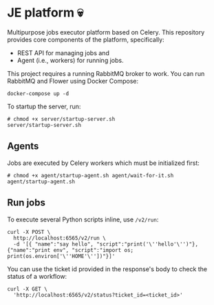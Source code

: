 # JE platform 💀

Multipurpose jobs executor platform based on Celery. 
This repository provides core components of the platform, specifically:

* REST API for managing jobs and
* Agent (i.e., workers) for running jobs.

This project requires a running RabbitMQ broker to work. You can run RabbitMQ and Flower using Docker Compose:

```console
docker-compose up -d
``` 

To startup the server, run:

```console
# chmod +x server/startup-server.sh
server/startup-server.sh
```

## Agents

Jobs are executed by Celery workers which must be initialized first:

```console
# chmod +x agent/startup-agent.sh agent/wait-for-it.sh
agent/startup-agent.sh
```

## Run jobs

To execute several Python scripts inline, use `/v2/run`:

```console
curl -X POST \
  http://localhost:6565/v2/run \
  -d '[{ "name":"say hello", "script":"print('\''hello'\'')"}, {"name":"print env", "script":"import os; print(os.environ['\''HOME'\''])"}]'
```

You can use the ticket id provided in the response's body to check the status of a workflow:

```console
curl -X GET \
  'http://localhost:6565/v2/status?ticket_id=<ticket_id>'
```